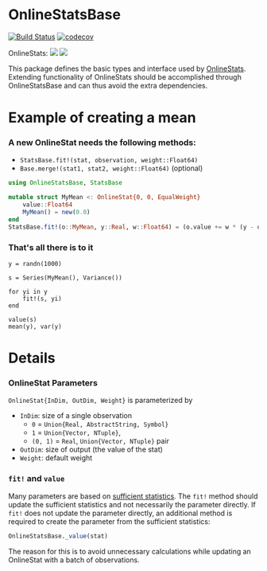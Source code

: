 # OnlineStatsBase

[![Build Status](https://travis-ci.org/joshday/OnlineStatsBase.jl.svg?branch=master)](https://travis-ci.org/joshday/OnlineStatsBase.jl)
[![codecov](https://codecov.io/gh/joshday/OnlineStatsBase.jl/branch/master/graph/badge.svg)](https://codecov.io/gh/joshday/OnlineStatsBase.jl)

OnlineStats: [![](https://img.shields.io/badge/docs-stable-blue.svg)](https://joshday.github.io/OnlineStats.jl/stable) [![](https://img.shields.io/badge/docs-latest-blue.svg)](https://joshday.github.io/OnlineStats.jl/latest)

This package defines the basic types and interface used by [OnlineStats](https://github.com/joshday/OnlineStats.jl).  Extending functionality of OnlineStats should be accomplished through OnlineStatsBase and can thus avoid the extra dependencies.

# Example of creating a mean


### A new OnlineStat needs the following methods:
- `StatsBase.fit!(stat, observation, weight::Float64)`
- `Base.merge!(stat1, stat2, weight::Float64)` (optional)


```julia
using OnlineStatsBase, StatsBase

mutable struct MyMean <: OnlineStat{0, 0, EqualWeight}
    value::Float64
    MyMean() = new(0.0)
end
StatsBase.fit!(o::MyMean, y::Real, w::Float64) = (o.value += w * (y - o.value))
```
### That's all there is to it
```
y = randn(1000)

s = Series(MyMean(), Variance())

for yi in y
    fit!(s, yi)
end

value(s)
mean(y), var(y)
```

# Details

### OnlineStat Parameters
`OnlineStat{InDim, OutDim, Weight}` is parameterized by
- `InDim`: size of a single observation
    - `0` = `Union{Real, AbstractString, Symbol}`
    - `1` = `Union{Vector, NTuple}`,
    - `(0, 1)` = `Real`, `Union{Vector, NTuple}` pair
- `OutDim`: size of output (the value of the stat)
- `Weight`: default weight

### `fit!` and `value`
Many parameters are based on [sufficient statistics](https://en.wikipedia.org/wiki/Sufficient_statistic).  The `fit!` method should update the sufficient statistics and not necessarily the parameter directly.  If `fit!` does not update the parameter directly, an additional method is required to create the parameter from the sufficient statistics:

```julia
OnlineStatsBase._value(stat)
```

The reason for this is to avoid unnecessary calculations while updating an OnlineStat with a batch of observations.
